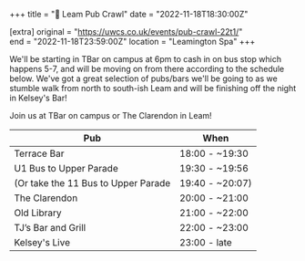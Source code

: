 +++
title = "🍻 Leam Pub Crawl"
date = "2022-11-18T18:30:00Z"

[extra]
original = "https://uwcs.co.uk/events/pub-crawl-22t1/"    
end = "2022-11-18T23:59:00Z"
location = "Leamington Spa"
+++

We'll be starting in TBar on campus at 6pm  to cash in on bus stop which happens 5-7, and will be moving on from there according to the schedule below. We've got a great selection of pubs/bars we'll be going to as we stumble walk from north to south-ish Leam and will be finishing off the night in Kelsey's Bar! 

Join us at TBar on campus or The Clarendon in Leam!

| Pub                                 | When            |
|-------------------------------------|-----------------|
| Terrace Bar                         | 18:00 - ~19:30  |
| U1 Bus to Upper Parade              | 19:30 - ~19:56  |
| (Or take the 11 Bus to Upper Parade | 19:40 - ~20:07) |
| The Clarendon                       | 20:00 - ~21:00  |
| Old Library                         | 21:00 - ~22:00  |
| TJ’s Bar and Grill                  | 22:00 - ~23:00  |
| Kelsey's Live                       | 23:00 - late    |
